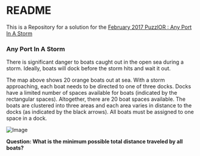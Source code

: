 # README #

This is a Repository for a solution for the [February 2017 PuzzlOR : Any Port In A Storm](http://www.puzzlor.com/2017-02_PortInAStorm.html)

### Any Port In A Storm ###

There is significant danger to boats caught out in the open sea during a storm.  Ideally, boats will dock before the storm hits and wait it out. 

The map above shows 20 orange boats out at sea.  With a storm approaching, each boat needs to be directed to one of three docks.  Docks have a limited number of spaces available for boats (indicated by the rectangular spaces).  Altogether, there are 20 boat spaces available.  The boats are clustered into three areas and each area varies in distance to the docks (as indicated by the black arrows).  All boats must be assigned to one space in a dock.

![Image](http://www.puzzlor.com/images/portinastorm_JTv1.png)

**Question:  What is the minimum possible total distance traveled by all boats?**
